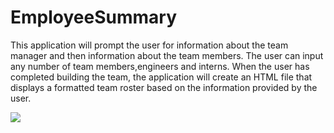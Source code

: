 # EmployeeSummary
This application will prompt the user for information about the team manager and then information about the team members. The user can input any number of team members,engineers and interns. 
When the user has completed building the team, the application will create an HTML file that displays a formatted team roster based on the information provided by the user.

![](employeesummary.gif)